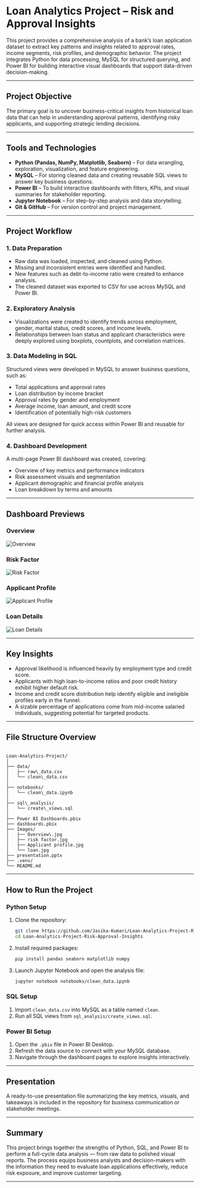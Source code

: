 # Loan Analytics Project – Risk and Approval Insights

This project provides a comprehensive analysis of a bank’s loan application dataset to extract key patterns and insights related to approval rates, income segments, risk profiles, and demographic behavior. The project integrates Python for data processing, MySQL for structured querying, and Power BI for building interactive visual dashboards that support data-driven decision-making.

---

## Project Objective

The primary goal is to uncover business-critical insights from historical loan data that can help in understanding approval patterns, identifying risky applicants, and supporting strategic lending decisions.

---

## Tools and Technologies

- **Python (Pandas, NumPy, Matplotlib, Seaborn)** – For data wrangling, exploration, visualization, and feature engineering.
- **MySQL** – For storing cleaned data and creating reusable SQL views to answer key business questions.
- **Power BI** – To build interactive dashboards with filters, KPIs, and visual summaries for stakeholder reporting.
- **Jupyter Notebook** – For step-by-step analysis and data storytelling.
- **Git & GitHub** – For version control and project management.

---

## Project Workflow

### 1. Data Preparation

- Raw data was loaded, inspected, and cleaned using Python.
- Missing and inconsistent entries were identified and handled.
- New features such as debt-to-income ratio were created to enhance analysis.
- The cleaned dataset was exported to CSV for use across MySQL and Power BI.

### 2. Exploratory Analysis

- Visualizations were created to identify trends across employment, gender, marital status, credit scores, and income levels.
- Relationships between loan status and applicant characteristics were deeply explored using boxplots, countplots, and correlation matrices.

### 3. Data Modeling in SQL

Structured views were developed in MySQL to answer business questions, such as:

- Total applications and approval rates
- Loan distribution by income bracket
- Approval rates by gender and employment
- Average income, loan amount, and credit score
- Identification of potentially high-risk customers

All views are designed for quick access within Power BI and reusable for further analysis.

### 4. Dashboard Development

A multi-page Power BI dashboard was created, covering:

- Overview of key metrics and performance indicators
- Risk assessment visuals and segmentation
- Applicant demographic and financial profile analysis
- Loan breakdown by terms and amounts

---

## Dashboard Previews

### Overview

![Overview](./images/Overview.jpg)

### Risk Factor

![Risk Factor](./images/risk%20factor.jpg)

### Applicant Profile

![Applicant Profile](./images/Applicant%20profile.jpg)

### Loan Details

![Loan Details](./images/loan.jpg)

---

## Key Insights

- Approval likelihood is influenced heavily by employment type and credit score.
- Applicants with high loan-to-income ratios and poor credit history exhibit higher default risk.
- Income and credit score distribution help identify eligible and ineligible profiles early in the funnel.
- A sizable percentage of applications come from mid-income salaried individuals, suggesting potential for targeted products.

---

## File Structure Overview

```

Loan-Analytics-Project/
│
├── data/
│   ├── raw\_data.csv
│   └── clean\_data.csv
│
├── notebooks/
│   └── clean\_data.ipynb
│
├── sql\_analysis/
│   └── create\_views.sql
│
├── Power BI Dashboards.pbix
├── dashboards.pbix
├── Images/
│   ├── Overview\.jpg
│   ├── risk factor.jpg
│   ├── Applicant profile.jpg
│   └── loan.jpg
├── presentation.pptx
├── .venv/
└── README.md

````

---

## How to Run the Project

### Python Setup

1. Clone the repository:
   ```bash
   git clone https://github.com/Jasika-Kumari/Loan-Analytics-Project-Risk-Approval-Insights.git
   cd Loan-Analytics-Project-Risk-Approval-Insights


2. Install required packages:

   ```bash
   pip install pandas seaborn matplotlib numpy
   ```

3. Launch Jupyter Notebook and open the analysis file:

   ```bash
   jupyter notebook notebooks/clean_data.ipynb
   ```

### SQL Setup

1. Import `clean_data.csv` into MySQL as a table named `clean`.
2. Run all SQL views from `sql_analysis/create_views.sql`.

### Power BI Setup

1. Open the `.pbix` file in Power BI Desktop.
2. Refresh the data source to connect with your MySQL database.
3. Navigate through the dashboard pages to explore insights interactively.

---

## Presentation

A ready-to-use presentation file summarizing the key metrics, visuals, and takeaways is included in the repository for business communication or stakeholder meetings.

---

## Summary

This project brings together the strengths of Python, SQL, and Power BI to perform a full-cycle data analysis — from raw data to polished visual reports. The process equips business analysts and decision-makers with the information they need to evaluate loan applications effectively, reduce risk exposure, and improve customer targeting.


---
